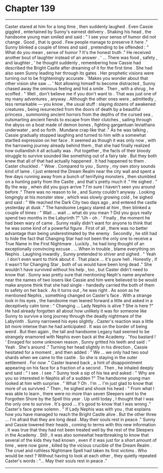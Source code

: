 
# Chapter 139


---

Caster stared at him for a long time , then suddenly laughed . Even Cassie giggled , entertained by Sunny's earnest delivery .
Shaking his head , the handsome young man smiled and said :
" I see your sense of humor did not change . Good , that is good . Few people manage to preserve it here ."
Sunny blinked a couple of times and said , pretending to be offended :
" What do you mean , sense of humor ? It's the honest truth ."
He received another bout of laughter instead of an answer .
' ... There was food , safety , and laughter , ' he thought suddenly , remembering how Cassie had described the Bright Castle after dreaming of it for the first time .
She had also seen Sunny leading her through its gates . Her prophetic visions were turning out to be frighteningly accurate .
'Makes you wonder about that other vision she saw … '
Not allowing himself to become distracted , Sunny chased away the ominous feeling and hid a smile . Then , with a shrug , he scoffed .
" Well , don't believe me if you don't want to . That was just one of my many adventures , anyway . Although the other ones were , admittedly , less remarkable — you know , the usual stuff : slaying dozens of awakened creatures , being resurrected from the doors of death by a beautiful princess , summoning ancient horrors from the depths of the cursed sea , outsmarting ancient fiends to escape from their clutches , sailing through the abyss on a boat made of demon bones , fighting gargantuan leviathans underwater , and so forth . Mundane crap like that ."
As he was talking , Cassie gradually stopped laughing and turned to him with a somewhat startled expression on her face . It seemed as though it was only now , with the harrowing journey already behind them , that she had finally realized how outlandish it all actually was .
Put together , the facts of their bloody struggle to survive sounded like something out of a fairy tale . But they both knew that all of that had actually happened .
It had happened to them .
Caster chuckled .
" Wow . Compared to you , Sunny , my own story sounds kind of lame . I just entered the Dream Realm near the city wall and spent a few days running away from a bunch of terrifying monsters , then stumbled on a hunting party from the Castle , and that's pretty much it ."
He sighed .
" By the way , when did you guys arrive ? I'm sure I haven't seen you around before ."
There was no reason to lie , and Sunny couldn't anyway . Looking longingly at his monster stew , which was slowly growing cold , he sighed and said :
" We reached the Dark City two days ago , and entered the castle yesterday at dusk ."
The handsome Legacy stared at him , then blinked a couple of times :
" Wait … wait … what do you mean ? Did you guys really spend two months in the Labyrinth ?"
'Uh - oh . '
Finally , the moment he had been wary of came . Sunny really didn't want for anyone to think that he was some kind of a powerful figure . First of all , there was no better advantage than being underestimated by the enemy . Secondly , he still had to hide the fact that Changing Star had not been the only one to receive a True Name in the First Nightmare .
Luckily , he had long thought of an exceptionally convincing excuse .
… When in trouble , blame everything on Nephis .
Laughing inwardly , Sunny pretended to shiver and sighed .
" Yeah . I don't even want to think about it . That place … it's pure hell . Honestly , if it wasn't for Changing Star , both of us would have been long dead ."
She wouldn't have survived without his help , too , but Caster didn't need to know that .
Sunny was pretty sure that mentioning Neph's name anywhere near the names of two losers like Cassie and him were believed to be would make anyone think that she had single - handedly carried the both of them to safety on her back .
As it turns out , he was right .
As soon as he mentioned Nephis , something changed on Caster's face . With a strange look in his eyes , the handsome man leaned forward a little and asked in a deceptively calm tone :
" Changing … Lady Nephis is alive ? She is here ?"
He had already forgotten all about how unlikely it was for someone like Sunny to survive a long journey through the deadly nightmare of the Labyrinth .
Sunny narrowed his eyes slightly . Caster's reaction was a little bit more intense than he had anticipated . It was on the border of being weird .
But then again , the tall and handsome Legacy had seemed to be strangely enamored with Nephis even back at the Academy .
'You bastard ! '
Enraged for some unknown reason , Sunny gritted his teeth and said :
" Yeah . She's around ."
Turning her head slightly in his direction , Cassie hesitated for a moment , and then added :
" We … we only had two soul shards when we came to the castle . So she is staying in the outer settlement . For now ."
Caster leaned back , a hint of disappointment appearing on his face for a fraction of a second . Then , he inhaled deeply and said :
" I see . I see ."
Sunny took a sip of his tea and asked :
" Why are you so interested in Nephis all of a sudden ?"
The handsome young man looked at him with surprise .
" What ? Oh . I'm … I'm just glad to know that more of us survived ."
Then , he sighed and shook his head :
" From what I was able to learn , there were no more than seven Sleepers sent to the Forgotten Shore by the Spell this year . Up until today , I thought that I was the only one to survive . It's good … it's good to know that I was wrong ."
Caster's face grew solemn .
" If Lady Nephis was with you , that explains how you have managed to reach the Bright Castle alive . But the other three … I'm afraid that they are long dead . May their souls rest in peace ."
Sunny and Cassie lowered their heads , coming to terms with this new information . It was true that they had not been treated well by the rest of the Sleepers in the Academy . Still , it was also somewhat heartbreaking to know that several of the kids they had known , even if it was just for a short amount of time , were now gone , killed by the vicious crucible of the Dream Realm .
The cruel and ruthless Nightmare Spell had taken its first victims .
Who would be next ?
Without having to look at each other , they quietly repeated Caster's words :
"... May their souls rest in peace ."

---

